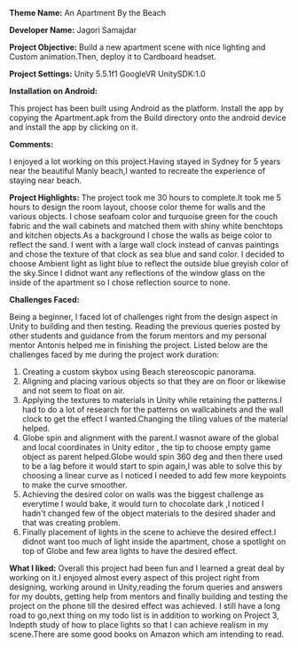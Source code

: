 
**Theme Name:** An Apartment By the Beach

**Developer Name:** Jagori Samajdar

**Project Objective:** Build a new apartment scene with nice lighting and Custom animation.Then, deploy it to Cardboard headset.

**Project Settings:** 
  Unity 5.5.1f1
  GoogleVR UnitySDK:1.0
  
**Installation on Android:**

This project has been built using Android as the platform.
Install the app by copying the Apartment.apk from the Build directory onto the android device and install the app by clicking on it.

**Comments:**

I enjoyed a lot working on this project.Having stayed in Sydney for 5 years near the beautiful Manly beach,I wanted to recreate the experience of staying near beach.

**Project Highlights:**
The project took me 30 hours to complete.It took me 5 hours to design the room layout, choose color theme for walls and the various objects.
I chose seafoam color and turquoise green for the couch fabric and the wall cabinets and matched them with shiny white benchtops and kitchen objects.As a background I chose the walls as beige color to reflect the sand.
I went with a large wall clock instead of canvas paintings and chose the texture of that clock as sea blue and sand color.
I decided to choose Ambient light as light blue to reflect the outside blue greyish color of the sky.Since I didnot want any reflections of the window glass on the inside of the apartment so I chose reflection source to none.

**Challenges Faced:**

Being a beginner, I faced lot of challenges right from the design aspect in Unity to building and then testing.
Reading the previous queries posted by other students and guidance from the forum mentors and my personal mentor Antonis helped me in finishing the project.
Listed below are the challenges faced by me during the project work duration:
1. Creating a custom skybox using Beach stereoscopic panorama.
2. Aligning and placing various objects so that they are on floor or likewise and not seem to float on air.
2. Applying the textures to materials in Unity while retaining the patterns.I had to do a lot of research for the patterns on wallcabinets and the wall clock to get the effect I wanted.Changing the tiling values of the material helped.
3. Globe spin and alignment with the parent.I wasnot aware of the global and local coordinates in Unity editor , the tip to choose empty game object as parent helped.Globe would spin 360 deg and then there used to be a lag before it would start to spin again,I was able to  solve this by choosing a linear curve as I noticed I needed to add few more keypoints to make the curve smoother.
4. Achieving the desired color on walls was the biggest challenge as everytime I would bake, it would turn to chocolate dark ,I noticed I hadn't changed few of the object materials to the desired shader and that was creating problem.
5. Finally placement of lights in the scene to achieve the desired effect.I didnot want too much of light inside the apartment, chose a spotlight on top of Globe and few area lights to have the desired effect.

**What I liked:**
Overall this project had been fun and I learned a great deal by working on it.I enjoyed almost every aspect of this project right from designing, working around in Unity,reading the forum queries and answers for my doubts, getting help from mentors and finally building and testing the project on the phone till the desired effect was achieved.
I still have a long road to go,next thing on my todo list is in addition to working on Project 3,
Indepth study of how to place lights so that I can achieve realism in my scene.There are some good books on Amazon which am intending to read.

 

